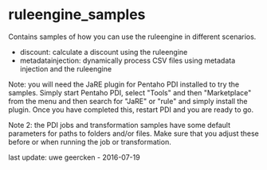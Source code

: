 # ruleengine_samples

Contains samples of how you can use the ruleengine in different scenarios.

- discount: calculate a discount using the ruleengine
- metadatainjection: dynamically process CSV files using metadata injection and the ruleengine


Note: you will need the JaRE plugin for Pentaho PDI installed to try the samples. Simply start Pentaho PDI, select "Tools" and then "Marketplace" from the menu and then search for "JaRE" or "rule" and simply install the plugin. Once you have completed this, restart PDI and you are ready to go.

Note 2: the PDI jobs and transformation samples have some default parameters for paths to folders and/or files. Make sure that you adjust these before or when running the job or transformation.


last update: uwe geercken - 2016-07-19


